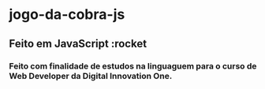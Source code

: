 # jogo-da-cobra-js
## Feito em JavaScript :rocket
### Feito com finalidade de estudos na linguaguem para o curso de Web Developer da Digital Innovation One.